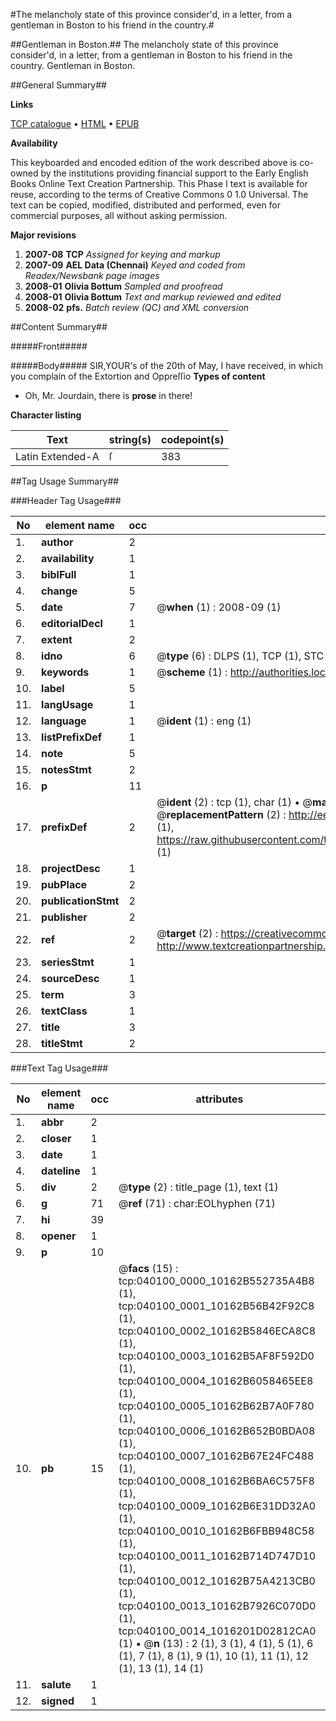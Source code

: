 #The melancholy state of this province consider'd, in a letter, from a gentleman in Boston to his friend in the country.#

##Gentleman in Boston.##
The melancholy state of this province consider'd, in a letter, from a gentleman in Boston to his friend in the country.
Gentleman in Boston.

##General Summary##

**Links**

[TCP catalogue](http://www.ota.ox.ac.uk/tcp/)  • 
[HTML](http://tei.it.ox.ac.uk/tcp/Texts-HTML/free/N30/N30189.html)  • 
[EPUB](http://tei.it.ox.ac.uk/tcp/Texts-EPUB/free/N30/N30189.epub)

**Availability**

This keyboarded and encoded edition of the
	       work described above is co-owned by the institutions
	       providing financial support to the Early English Books
	       Online Text Creation Partnership. This Phase I text is
	       available for reuse, according to the terms of Creative
	       Commons 0 1.0 Universal. The text can be copied,
	       modified, distributed and performed, even for
	       commercial purposes, all without asking permission.

**Major revisions**

1. __2007-08__ __TCP__ *Assigned for keying and markup*
1. __2007-09__ __AEL Data (Chennai)__ *Keyed and coded from Readex/Newsbank page images*
1. __2008-01__ __Olivia Bottum__ *Sampled and proofread*
1. __2008-01__ __Olivia Bottum__ *Text and markup reviewed and edited*
1. __2008-02__ __pfs.__ *Batch review (QC) and XML conversion*

##Content Summary##

#####Front#####

#####Body#####
SIR,YOUR's of the 20th of May, I have received, in which you complain of the Extortion and Oppreſſio
**Types of content**

  * Oh, Mr. Jourdain, there is **prose** in there!

**Character listing**


|Text|string(s)|codepoint(s)|
|---|---|---|
|Latin Extended-A|ſ|383|

##Tag Usage Summary##

###Header Tag Usage###

|No|element name|occ|attributes|
|---|---|---|---|
|1.|__author__|2||
|2.|__availability__|1||
|3.|__biblFull__|1||
|4.|__change__|5||
|5.|__date__|7| @__when__ (1) : 2008-09 (1)|
|6.|__editorialDecl__|1||
|7.|__extent__|2||
|8.|__idno__|6| @__type__ (6) : DLPS (1), TCP (1), STC (1), NOTIS (1), IMAGE-SET (1), EVANS-CITATION (1)|
|9.|__keywords__|1| @__scheme__ (1) : http://authorities.loc.gov/ (1)|
|10.|__label__|5||
|11.|__langUsage__|1||
|12.|__language__|1| @__ident__ (1) : eng (1)|
|13.|__listPrefixDef__|1||
|14.|__note__|5||
|15.|__notesStmt__|2||
|16.|__p__|11||
|17.|__prefixDef__|2| @__ident__ (2) : tcp (1), char (1)  •  @__matchPattern__ (2) : ([0-9\-]+):([0-9IVX]+) (1), (.+) (1)  •  @__replacementPattern__ (2) : http://eebo.chadwyck.com/downloadtiff?vid=$1&page=$2 (1), https://raw.githubusercontent.com/textcreationpartnership/Texts/master/tcpchars.xml#$1 (1)|
|18.|__projectDesc__|1||
|19.|__pubPlace__|2||
|20.|__publicationStmt__|2||
|21.|__publisher__|2||
|22.|__ref__|2| @__target__ (2) : https://creativecommons.org/publicdomain/zero/1.0/ (1), http://www.textcreationpartnership.org/docs/. (1)|
|23.|__seriesStmt__|1||
|24.|__sourceDesc__|1||
|25.|__term__|3||
|26.|__textClass__|1||
|27.|__title__|3||
|28.|__titleStmt__|2||


###Text Tag Usage###

|No|element name|occ|attributes|
|---|---|---|---|
|1.|__abbr__|2||
|2.|__closer__|1||
|3.|__date__|1||
|4.|__dateline__|1||
|5.|__div__|2| @__type__ (2) : title_page (1), text (1)|
|6.|__g__|71| @__ref__ (71) : char:EOLhyphen (71)|
|7.|__hi__|39||
|8.|__opener__|1||
|9.|__p__|10||
|10.|__pb__|15| @__facs__ (15) : tcp:040100_0000_10162B552735A4B8 (1), tcp:040100_0001_10162B56B42F92C8 (1), tcp:040100_0002_10162B5846ECA8C8 (1), tcp:040100_0003_10162B5AF8F592D0 (1), tcp:040100_0004_10162B6058465EE8 (1), tcp:040100_0005_10162B62B7A0F780 (1), tcp:040100_0006_10162B652B0BDA08 (1), tcp:040100_0007_10162B67E24FC488 (1), tcp:040100_0008_10162B6BA6C575F8 (1), tcp:040100_0009_10162B6E31DD32A0 (1), tcp:040100_0010_10162B6FBB948C58 (1), tcp:040100_0011_10162B714D747D10 (1), tcp:040100_0012_10162B75A4213CB0 (1), tcp:040100_0013_10162B7926C070D0 (1), tcp:040100_0014_1016201D02812CA0 (1)  •  @__n__ (13) : 2 (1), 3 (1), 4 (1), 5 (1), 6 (1), 7 (1), 8 (1), 9 (1), 10 (1), 11 (1), 12 (1), 13 (1), 14 (1)|
|11.|__salute__|1||
|12.|__signed__|1||
